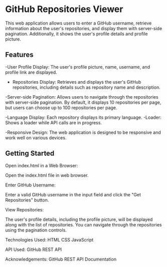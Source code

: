 # GitHub Repositories Viewer

This web application allows users to enter a GitHub username, retrieve information about the user's repositories, and display them with server-side pagination. Additionally, it shows the user's profile details and profile picture.

## Features

-User Profile Display: The user's profile picture, name, username, and profile link are displayed.

- Repositories Display: Retrieves and displays the user's GitHub repositories, including details such as repository name and description.

-Server-side Pagination: Allows users to navigate through the repositories with server-side pagination. By default, it displays 10 repositories per page, but users can choose up to 100 repositories per page.

-Language Display: Each repository displays its primary language.
-Loader: Shows a loader while API calls are in progress.

-Responsive Design: The web application is designed to be responsive and work well on various devices.


## Getting Started

Open index.html in a Web Browser:

Open the index.html file in web browser.

Enter GitHub Username:

Enter a valid GitHub username in the input field and click the "Get Repositories" button.

View Repositories:

The user's profile details, including the profile picture, will be displayed along with the list of repositories. You can navigate through the repositories using the pagination controls.

Technologies Used:
HTML
CSS
JavaScript


API Used:
GitHub REST API

Acknowledgements:
GitHub REST API Documentation

